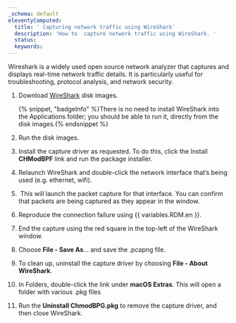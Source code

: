```yaml
---
_schema: default
eleventyComputed:
  title: ' Capturing network traffic using WireShark'
  description: 'How to  capture network traffic using WireShark. '
  status:
  keywords:
---
```

Wireshark is a widely used open source network analyzer that captures and displays real-time network traffic details. It is particularly useful for troubleshooting, protocol analysis, and network security.

1. Download [WireShark](https://www.wireshark.org/download.html) disk images.

   {% snippet, "badgeInfo" %}There is no need to install WireShark into the Applications folder; you should be able to run it, directly from the disk images.{% endsnippet %}

2. Run the disk images.
3. Install the capture driver as requested. To do this, click the Install **CHModBPF** link and run the package installer.
4. Relaunch WireShark and double-click the network interface that’s being used (e.g. ethernet, wifi).
5. &nbsp;This will launch the packet capture for that interface. You can confirm that packets are being captured as they appear in the window.
6. Reproduce the connection failure using {{ variables.RDM.en }}.
7. End the capture using the red square in the top-left of the WireShark window.
8. Choose **File - Save As**… and save the .pcapng file.
9. To clean up, uninstall the capture driver by choosing **File - About WireShark**.
10. In Folders, double-click the link under **macOS Extras**. This will open a folder with various .pkg files
11. Run the **Uninstall ChmodBPG.pkg** to remove the capture driver, and then close WireShark.